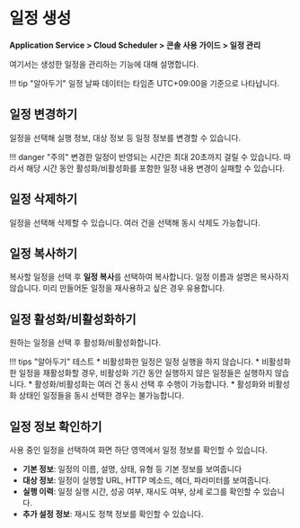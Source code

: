 # 일정 생성
**Application Service > Cloud Scheduler > 콘솔 사용 가이드 > 일정 관리**

여기서는 생성한 일정을 관리하는 기능에 대해 설명합니다.

!!! tip "알아두기"
    일정 날짜 데이터는 타임존 UTC+09:00을 기준으로 나타납니다.

## 일정 변경하기
일정을 선택해 실행 정보, 대상 정보 등 일정 정보를 변경할 수 있습니다. 

!!! danger "주의"
    변경한 일정이 반영되는 시간은 최대 20초까지 걸릴 수 있습니다. 따라서 해당 시간 동안 활성화/비활성화를 포함한 일정 내용 변경이 실패할 수 있습니다.


## 일정 삭제하기
일정을 선택해 삭제할 수 있습니다. 여러 건을 선택해 동시 삭제도 가능합니다.

## 일정 복사하기
복사할 일정을 선택 후 **일정 복사**를 선택하여 복사합니다.
일정 이름과 설명은 복사하지 않습니다. 미리 만들어둔 일정을 재사용하고 싶은 경우 유용합니다.

## 일정 활성화/비활성화하기
원하는 일정을 선택 후 활성화/비활성화합니다.

!!! tips "알아두기"
    테스트
    * 비활성화한 일정은 일정 실행을 하지 않습니다.
    * 비활성화한 일정을 재활성화할 경우, 비활성화 기간 동안 실행하지 않은 일정들은 실행하지 않습니다.
    * 활성화/비활성화는 여러 건 동시 선택 후 수행이 가능합니다.
        * 활성화와 비활성화 상태인 일정들을 동시 선택한 경우는 불가능합니다.

## 일정 정보 확인하기
사용 중인 일정을 선택하여 화면 하단 영역에서 일정 정보를 확인할 수 있습니다.

* **기본 정보**: 일정의 이름, 설명, 상태, 유형 등 기본 정보를 보여줍니다
* **대상 정보**: 일정이 실행할 URL, HTTP 메소드, 헤더, 파라미터를 보여줍니다.
* **실행 이력**: 일정 실행 시간, 성공 여부, 재시도 여부, 상세 로그를 확인할 수 있습니다.
* **추가 설정 정보**: 재시도 정책 정보를 확인할 수 있습니다.